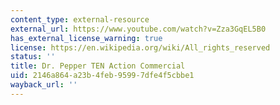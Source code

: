 ```yaml
---
content_type: external-resource
external_url: https://www.youtube.com/watch?v=Zza3GqEL5B0
has_external_license_warning: true
license: https://en.wikipedia.org/wiki/All_rights_reserved
status: ''
title: Dr. Pepper TEN Action Commercial
uid: 2146a864-a23b-4feb-9599-7dfe4f5cbbe1
wayback_url: ''
---
```

